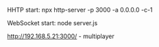 HHTP start: npx http-server -p 3000 -a 0.0.0.0 -c-1

WebSocket start: node server.js

http://192.168.5.21:3000/ - multiplayer

